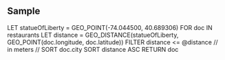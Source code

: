 ## Sample

LET statueOfLiberty = GEO_POINT(-74.044500, 40.689306)
FOR doc IN restaurants
  LET distance = GEO_DISTANCE(statueOfLiberty, GEO_POINT(doc.longitude, doc.latitude))
  FILTER distance <= @distance // in meters
  // SORT doc.city
  SORT distance ASC
  RETURN doc